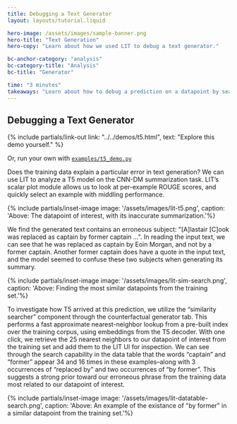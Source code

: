 ```yaml
---
title: Debugging a Text Generator
layout: layouts/tutorial.liquid

hero-image: /assets/images/sample-banner.png
hero-title: "Text Generation"
hero-copy: "Learn about how we used LIT to debug a text generator."

bc-anchor-category: "analysis"
bc-category-title: "Analysis"
bc-title: "Generator"

time: "3 minutes"
takeaways: "Learn about how to debug a prediction on a datapoint by searching for similar datapoints from the training set."
---
```


## Debugging a Text Generator

{% include partials/link-out link: "../../demos/t5.html", text: "Explore this demo yourself." %}

Or, run your own with [`examples/t5_demo.py`](https://github.com/PAIR-code/lit/blob/main/lit_nlp/examples/t5_demo.py)

Does the training data explain a particular error in text generation? We can use LIT to analyze a T5 model on the CNN-DM summarization task. LIT’s scalar plot module allows us to look at per-example ROUGE scores, and quickly select an example with middling performance.


{% include partials/inset-image image: '/assets/images/lit-t5.png', 
  caption: 'Above: The datapoint of interest, with its inaccurate summarization.'%}

We find the generated text contains an erroneous subject: "\[A\]lastair \[C\]ook was replaced as captain by former captain ...". In reading the input text, we can see that he was replaced as captain by Eoin Morgan, and not by a former captain. Another former captain does have a quote in the input text, and the model seemed to confuse these two subjects when generating its summary.

{% include partials/inset-image image: '/assets/images/lit-sim-search.png', 
  caption: 'Above: Finding the most similar datapoints from the training set.'%}

To investigate how T5 arrived at this prediction, we utilize the “similarity searcher” component through the counterfactual generator tab. This performs a fast approximate nearest-neighbor lookup from a pre-built index over the training corpus, using embeddings
from the T5 decoder. With one click, we retrieve the 25 nearest neighbors to our datapoint of interest from the training set and add them to the LIT UI for inspection. We can see through the search capability in the data table that the words “captain” and “former” appear 34 and 16 times in these examples–along with 3 occurrences of “replaced by” and two occurrences of “by former”. This suggests a strong prior toward our erroneous phrase from the training data most related to our datapoint of interest.

{% include partials/inset-image image: '/assets/images/lit-datatable-search.png', 
  caption: 'Above: An example of the existance of "by former" in a similar datapoint from the training set.'%}

